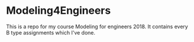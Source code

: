 # Modeling4Engineers
This is a repo for my course Modeling for engineers 2018. It contains every B type assignments which I've done.
